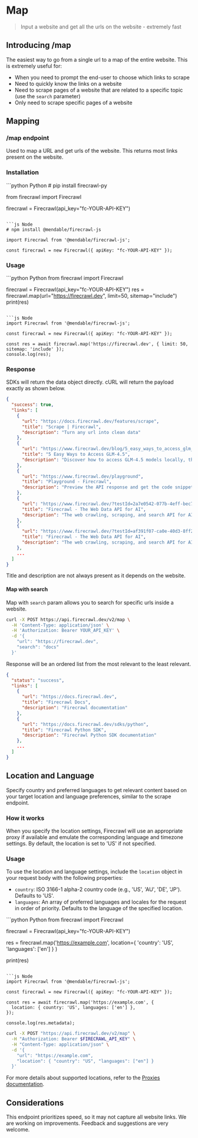 # Map

> Input a website and get all the urls on the website - extremely fast

## Introducing /map

The easiest way to go from a single url to a map of the entire website. This is extremely useful for:

* When you need to prompt the end-user to choose which links to scrape
* Need to quickly know the links on a website
* Need to scrape pages of a website that are related to a specific topic (use the `search` parameter)
* Only need to scrape specific pages of a website

## Mapping

### /map endpoint

Used to map a URL and get urls of the website. This returns most links present on the website.

### Installation

<CodeGroup>
  ```python Python
  # pip install firecrawl-py

  from firecrawl import Firecrawl

  firecrawl = Firecrawl(api_key="fc-YOUR-API-KEY")
  ```

  ```js Node
  # npm install @mendable/firecrawl-js

  import Firecrawl from '@mendable/firecrawl-js';

  const firecrawl = new Firecrawl({ apiKey: "fc-YOUR-API-KEY" });
  ```
</CodeGroup>

### Usage

<CodeGroup>
  ```python Python
  from firecrawl import Firecrawl

  firecrawl = Firecrawl(api_key="fc-YOUR-API-KEY")
  res = firecrawl.map(url="https://firecrawl.dev", limit=50, sitemap="include")
  print(res)
  ```

  ```js Node
  import Firecrawl from '@mendable/firecrawl-js';

  const firecrawl = new Firecrawl({ apiKey: "fc-YOUR-API-KEY" });

  const res = await firecrawl.map('https://firecrawl.dev', { limit: 50, sitemap: 'include' });
  console.log(res);
  ```
</CodeGroup>

### Response

SDKs will return the data object directly. cURL will return the payload exactly as shown below.

```json
{
  "success": true,
  "links": [
    {
      "url": "https://docs.firecrawl.dev/features/scrape",
      "title": "Scrape | Firecrawl",
      "description": "Turn any url into clean data"
    },
    {
      "url": "https://www.firecrawl.dev/blog/5_easy_ways_to_access_glm_4_5",
      "title": "5 Easy Ways to Access GLM-4.5",
      "description": "Discover how to access GLM-4.5 models locally, through chat applications, via the official API, and using the LLM marketplaces API for seamless integration i..."
    },
    {
      "url": "https://www.firecrawl.dev/playground",
      "title": "Playground - Firecrawl",
      "description": "Preview the API response and get the code snippets for the API"
    },
    {
      "url": "https://www.firecrawl.dev/?testId=2a7e0542-077b-4eff-bec7-0130395570d6",
      "title": "Firecrawl - The Web Data API for AI",
      "description": "The web crawling, scraping, and search API for AI. Built for scale. Firecrawl delivers the entire internet to AI agents and builders. Clean, structured, and ..."
    },
    {
      "url": "https://www.firecrawl.dev/?testId=af391f07-ca0e-40d3-8ff2-b1ecf2e3fcde",
      "title": "Firecrawl - The Web Data API for AI",
      "description": "The web crawling, scraping, and search API for AI. Built for scale. Firecrawl delivers the entire internet to AI agents and builders. Clean, structured, and ..."
    },
    ...
  ]
}
```

<Warning>
  Title and description are not always present as it depends on the website.
</Warning>

#### Map with search

Map with `search` param allows you to search for specific urls inside a website.

```bash cURL
curl -X POST https://api.firecrawl.dev/v2/map \
  -H 'Content-Type: application/json' \
  -H 'Authorization: Bearer YOUR_API_KEY' \
  -d '{
    "url": "https://firecrawl.dev",
    "search": "docs"
  }'
```

Response will be an ordered list from the most relevant to the least relevant.

```json
{
  "status": "success",
  "links": [
    {
      "url": "https://docs.firecrawl.dev",
      "title": "Firecrawl Docs",
      "description": "Firecrawl documentation"
    },
    {
      "url": "https://docs.firecrawl.dev/sdks/python",
      "title": "Firecrawl Python SDK",
      "description": "Firecrawl Python SDK documentation"
    },
    ...
  ]
}
```

## Location and Language

Specify country and preferred languages to get relevant content based on your target location and language preferences, similar to the scrape endpoint.

### How it works

When you specify the location settings, Firecrawl will use an appropriate proxy if available and emulate the corresponding language and timezone settings. By default, the location is set to 'US' if not specified.

### Usage

To use the location and language settings, include the `location` object in your request body with the following properties:

* `country`: ISO 3166-1 alpha-2 country code (e.g., 'US', 'AU', 'DE', 'JP'). Defaults to 'US'.
* `languages`: An array of preferred languages and locales for the request in order of priority. Defaults to the language of the specified location.

<CodeGroup>
  ```python Python
  from firecrawl import Firecrawl

  firecrawl = Firecrawl(api_key="fc-YOUR-API-KEY")

  res = firecrawl.map('https://example.com',
      location={
          'country': 'US',
          'languages': ['en']
      }
  )

  print(res)
  ```

  ```js Node
  import Firecrawl from '@mendable/firecrawl-js';

  const firecrawl = new Firecrawl({ apiKey: "fc-YOUR-API-KEY" });

  const res = await firecrawl.map('https://example.com', {
    location: { country: 'US', languages: ['en'] },
  });

  console.log(res.metadata);
  ```

  ```bash cURL
  curl -X POST "https://api.firecrawl.dev/v2/map" \
    -H "Authorization: Bearer $FIRECRAWL_API_KEY" \
    -H "Content-Type: application/json" \
    -d '{
      "url": "https://example.com",
      "location": { "country": "US", "languages": ["en"] }
    }'
  ```
</CodeGroup>

For more details about supported locations, refer to the [Proxies documentation](/features/proxies).

## Considerations

This endpoint prioritizes speed, so it may not capture all website links. We are working on improvements. Feedback and suggestions are very welcome.
